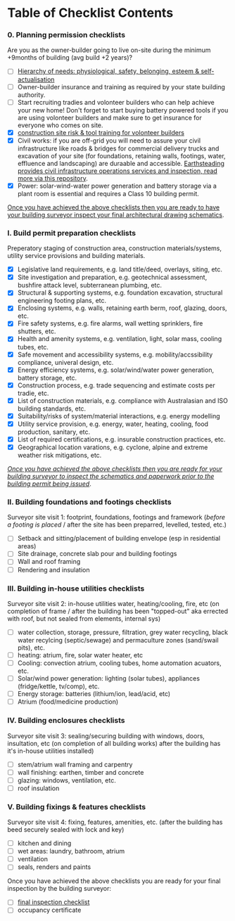 # Table of Checklist Contents


### 0. Planning permission checklists
Are you as the owner-builder going to live on-site during the minimum +9months of building (avg build +2 years)?
  - [ ] [Hierarchy of needs: physiological, safety, belonging, esteem & self-actualisation](https://github.com/earthsteading/earthship/blob/master/checklist_pre-pre-build.md)
  - [ ] Owner-builder insurance and training as required by your state building authority.
  - [ ] Start recruiting tradies and volonteer builders who can help achieve your new home!  Don't forget to start buying battery powered tools if you are using volonteer builders and make sure to get insurance for everyone who comes on site.
  - [x] [construction site risk & tool training for volonteer builders](https://github.com/earthsteading/earthship/blob/master/earthship-whitecard-training.md)
  - [x] Civil works: if you are off-grid you will need to assure your civil infrastructure like roads & bridges for commercial delivery trucks and excavation of your site (for foundations, retaining walls, footings, water, effluence and landscaping) are duraable and accessible. [Earthsteading provides civil infrastructure operations services and inspection, read more via this repository](https://github.com/earthsteading/civil-infrastructure).
  - [x] Power: solar-wind-water power generation and battery storage via a plant room is essential and requires a Class 10 building permit.

[Once you have achieved the above checklists then you are ready to have your building surveyor inspect your final architectural drawing schematics](https://github.com/earthsteading/earthship/blob/master/inspector-checklist_check-architectural-schematic.md).

### I. Build permit preparation checklists
 Preperatory staging of construction area, construction materials/systems, utility service provisions and building materials.
   - [X] Legislative land requirements, e.g. land title/deed, overlays, siting, etc.
   - [x] Site investigation and preparation, e.g. geotechnical assessment, bushfire attack level, subterranean plumbing, etc.
   - [X] Structural & supporting systems, e.g. foundation excavation, structural engineering footing plans, etc.
   - [X] Enclosing systems, e.g. walls, retaining earth berm, roof, glazing, doors, etc.
   - [X] Fire safety systems, e.g. fire alarms, wall wetting sprinklers, fire shutters, etc.
   - [X] Health and amenity systems, e.g. ventilation, light, solar mass, cooling tubes, etc.
   - [X] Safe movement and accessibility systems, e.g. mobility/accssibility compliance, univeral design, etc.
   - [X] Energy efficiency systems, e.g. solar/wind/water power generation, battery storage, etc.
   - [X] Construction process, e.g. trade sequencing and estimate costs per tradie, etc.
   - [X] List of construction materials, e.g. compliance with Australasian and ISO building standards, etc.
   - [X] Suitability/risks of system/material interactions, e.g. energy modelling
   - [X] Utility service provision, e.g. energy, water, heating, cooling, food production, sanitary, etc.
   - [X] List of required certifications, e.g. insurable construction practices, etc.
   - [X] Geographical location varations, e.g. cyclone, alpine and extreme weather risk mitigations, etc.

[*Once you have achieved the above checklists then you are ready for your building surveyor to inspect the schematics and paperwork prior to the building permit being issued*](https://github.com/earthsteading/earthship/blob/master/inspector-checklist_pre-foundation-stage.md).

### II. Building foundations and footings checklists
 Surveyor site visit 1: footprint, foundations, footings and framework (_before a footing is placed_ / after the site has been preparred, levelled, tested, etc.)
 - [ ] Setback and sitting/placement of building envelope (esp in residential areas)
 - [ ] Site drainage, concrete slab pour and building footings
 - [ ] Wall and roof framing
 - [ ] Rendering and insulation
 
### III. Building in-house utilities checklists
Surveyor site visit 2: in-house utilities water, heating/cooling, fire, etc (on completion of frame / after the building has been "topped-out" aka errected with roof, but not sealed from elements, internal sys) 
 - [ ] water collection, storage, pressure, filtration, grey water recycling, black water recylcing (septic/sewage) and permaculture zones (sand/swail pits), etc.
 - [ ] heating: atrium, fire, solar water heater, etc
 - [ ] Cooling: convection atrium, cooling tubes, home automation acuators, etc.
 - [ ] Solar/wind power generation: lighting (solar tubes), appliances (fridge/kettle, tv/comp), etc.
 - [ ] Energy storage: batteries (lithium/ion, lead/acid, etc)
 - [ ] Atrium (food/medicine production) 

### IV. Building enclosures checklists
 Surveyor site visit 3: sealing/securing building with windows, doors, insultation, etc (on completion of all building works) after the building has it's in-house utilities installed)
 - [ ] stem/atrium wall framing and carpentry
 - [ ] wall finishing: earthen, timber and concrete
 - [ ] glazing: windows, ventilation, etc.
 - [ ] roof insulation
 
 ### V. Building fixings & features checklists
 Surveyor site visit 4: fixing, features, amenities, etc. (after the building has beed securely sealed with lock and key)
 - [ ] kitchen and dining
 - [ ] wet areas: laundry, bathroom, atrium
 - [ ] ventilation
 - [ ] seals, renders and paints
 
 Once you have achieved the above checklists you are ready for your final inspection by the building surveyor:
 - [ ] [final inspection checklist](https://github.com/earthsteading/earthship/blob/master/checklist_final-inspection.md)
 - [ ] occupancy certificate
